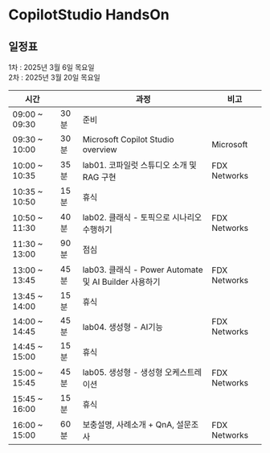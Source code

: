 # CopilotStudio HandsOn

## 일정표
  1차 : 2025년 3월 6일 목요일 </br>
  2차 : 2025년 3월 20일 목요일

|시간||과정|비고|
|--|--|--|--|
|09:00 ~ 09:30 | 30분 | 준비 || 
|09:30 ~ 10:00 | 30분 | Microsoft Copilot Studio overview | Microsoft |
|10:00 ~ 10:35 | 35분 | lab01. 코파일럿 스튜디오 소개 및 RAG 구현 | FDX Networks |
|10:35 ~ 10:50 | 15분 |휴식 | |
|10:50 ~ 11:30 | 40분 | lab02. 클래식 - 토픽으로 시나리오 수행하기 | FDX Networks |
|11:30 ~ 13:00 | 90분 | 점심 | |
|13:00 ~ 13:45 | 45분 | lab03. 클래식 - Power Automate 및 AI Builder 사용하기 |FDX Networks |
|13:45 ~ 14:00 | 15분 | 휴식 | |
|14:00 ~ 14:45 | 45분 | lab04. 생성형 - AI기능 |FDX Networks |
|14:45 ~ 15:00 | 15분 | 휴식 | |
|15:00 ~ 15:45 | 45분 | lab05. 생성형 - 생성형 오케스트레이션 |FDX Networks |
|15:45 ~ 16:00 | 15분 | 휴식 | |
|16:00 ~ 15:00 | 60분 | 보충설명, 사례소개 + QnA, 설문조사|FDX Networks |
